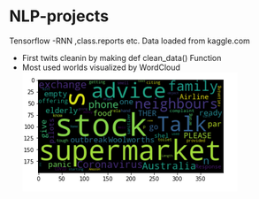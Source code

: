 # NLP-projects
Tensorflow -RNN ,class.reports etc.
Data loaded from kaggle.com
  * First twits cleanin by making def clean_data() Function
  * Most used worlds visualized by WordCloud
![](https://github.com/tural327/NLP-projects/blob/main/Classification%20Covid%20twits/Wordcloud.png)
